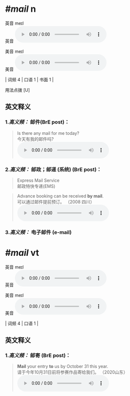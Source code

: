 # ***\#mail*** n
英音 meɪl  
英音
<audio src="./media/mail-B.aac" controls="controls"></audio>

美音 meɪl  
美音
<audio src="./media/mail.aac" controls="controls"></audio>



| 词频 4 | 口语 1 | 书面 1 |  

用法点拨  [U]

英文释义
---
### 1.*高义频：* **邮件(BrE post)：**  

 > Is there any mail for me today?   
 > 今天有我的邮件吗?    
<audio src="./media/mail-1.aac" controls="controls"></audio>

### 2.*高义频：* **邮政；邮递 (系统) (BrE post)：**  

 > Express Mail Service  
 > 邮政特快专递(EMS)    

 > Advance booking can be received **by mail**.  
 > 可以通过邮件提前预订。  （2008 四川）  
<audio src="./media/mail-517_AAC.aac" controls="controls"></audio>

### 3.*高义频：* **电子邮件 (e-mail)**  


# ***\#mail*** vt
英音 meɪl  
英音
<audio src="./media/mail-B.aac" controls="controls"></audio>

美音 meɪl  
美音
<audio src="./media/mail.aac" controls="controls"></audio>



| 词频 4 | 口语 1 |  

英文释义
---
### 1.*高义频：* **邮寄 (BrE post)：**  

 > **Mail** your entry **to** us by October 31 this year.  
 > 请于今年10月31日前将参赛作品寄给我们。  （2020山东）  
<audio src="./media/Mail your entry to us by October 31 this year2_AAC.aac" controls="controls"></audio>



